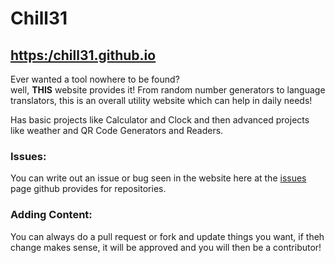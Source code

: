 # Chill31 
## [https:/chill31.github.io](https://chill31.github.io)
  
Ever wanted a tool nowhere to be found?<br>
well, **THIS** website provides it! From random number generators to language translators, this is an overall utility website which can help in daily needs!

Has basic projects like Calculator and Clock and then advanced projects like weather and QR Code Generators and Readers.

### Issues:
You can write out an issue or bug seen in the website here at the [issues](https://github.com/chill31/chill31.github.io/issues) page github provides for repositories.

### Adding Content:
You can always do a pull request or fork and update things you want, if theh change makes sense, it will be approved and you will then be a contributor!
